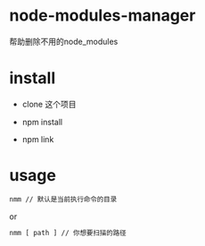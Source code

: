 # node-modules-manager

帮助删除不用的node_modules


# install

- clone 这个项目

- npm install

- npm link


# usage

```bash
nmm // 默认是当前执行命令的目录
```

or 

```bash
nmm [ path ] // 你想要扫描的路径
```

